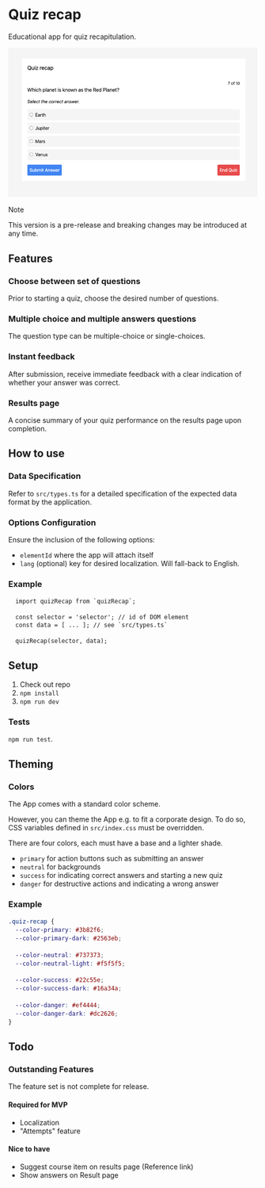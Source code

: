 # Quiz recap

Educational app for quiz recapitulation.

![Screenshot showing the component](./docs/assets//quiz-recap.png)

> [!NOTE]
> This version is a pre-release and breaking changes may be introduced at any time.

## Features

### Choose between set of questions

Prior to starting a quiz, choose the desired number of questions.

### Multiple choice and multiple answers questions

The question type can be multiple-choice or single-choices.

### Instant feedback

After submission, receive immediate feedback with a clear indication of whether your answer was correct.

### Results page

A concise summary of your quiz performance on the results page upon completion.

## How to use

### Data Specification

Refer to `src/types.ts` for a detailed specification of the expected data format by the application.

### Options Configuration

Ensure the inclusion of the following options:

- `elementId` where the app will attach itself
- `lang` (optional) key for desired localization. Will fall-back to English.

### Example

```JS
  import quizRecap from `quizRecap`;

  const selector = 'selector'; // id of DOM element
  const data = [ ... ]; // see `src/types.ts`

  quizRecap(selector, data);
```

## Setup

1. Check out repo
2. `npm install`
3. `npm run dev`

### Tests

`npm run test`.

## Theming

### Colors

The App comes with a standard color scheme.

However, you can theme the App e.g. to fit a corporate design.
To do so, CSS variables defined in `src/index.css` must be overridden.

There are four colors, each must have a base and a lighter shade.

- `primary` for action buttons such as submitting an answer
- `neutral` for backgrounds
- `success` for indicating correct answers and starting a new quiz
- `danger` for destructive actions and indicating a wrong answer

### Example

```css
.quiz-recap {
  --color-primary: #3b82f6;
  --color-primary-dark: #2563eb;

  --color-neutral: #737373;
  --color-neutral-light: #f5f5f5;

  --color-success: #22c55e;
  --color-success-dark: #16a34a;

  --color-danger: #ef4444;
  --color-danger-dark: #dc2626;
}
```

## Todo

### Outstanding Features

The feature set is not complete for release.

#### Required for MVP

- Localization
- "Attempts" feature

#### Nice to have

- Suggest course item on results page (Reference link)
- Show answers on Result page
